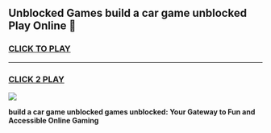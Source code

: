 
## Unblocked Games build a car game unblocked Play Online 👋
<h3>
<a href="https://news.freeplayer.one?title=build_a_car_game_unblocked&ref=17F">CLICK TO PLAY</a></h3>
<hr>

<h3>
<a href="https://news.freeplayer.one?title=build_a_car_game_unblocked&ref=17F">CLICK 2 PLAY</a>
  
</h3>

<a href="https://news.freeplayer.one?title=build_a_car_game_unblocked&ref=17F/"><img src="https://clearcache.store/games.png"></a>


**build a car game unblocked games unblocked: Your Gateway to Fun and Accessible Online Gaming**

